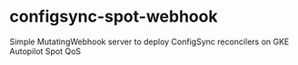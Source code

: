 # configsync-spot-webhook
Simple MutatingWebhook server to deploy ConfigSync reconcilers on GKE Autopilot Spot QoS
